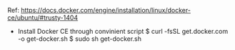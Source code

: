 Ref: https://docs.docker.com/engine/installation/linux/docker-ce/ubuntu/#trusty-1404
- Install Docker CE through convinient script
$ curl -fsSL get.docker.com -o get-docker.sh
$ sudo sh get-docker.sh

